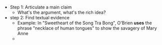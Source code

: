 - Step 1: Articulate a main claim
	- What's the argument, what's the rich idea?
- step 2: Find textual evidence
	- Example: In "Sweetheart of the Song Tra Bong", O'Brien **uses** the phrase "necklace of human tongues" to show the savagery of Mary Anne 
	- 